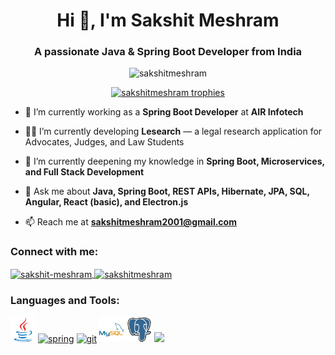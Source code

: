 <h1 align="center">Hi 👋, I'm Sakshit Meshram</h1>
<h3 align="center">A passionate Java & Spring Boot Developer from India</h3>

<p align="center">
  <img src="https://komarev.com/ghpvc/?username=sakshitmeshram&label=Profile%20views&color=0e75b6&style=flat" alt="sakshitmeshram" />
</p>

<p align="center">
  <a href="https://github.com/ryo-ma/github-profile-trophy">
    <img src="https://github-profile-trophy.vercel.app/?username=sakshitmeshram&theme=algolia" alt="sakshitmeshram trophies"/>
  </a>
</p>

- 🔭 I’m currently working as a **Spring Boot Developer** at **AIR Infotech**

- 👨‍💻 I’m currently developing **Lesearch** — a legal research application for Advocates, Judges, and Law Students

- 🌱 I’m currently deepening my knowledge in **Spring Boot, Microservices, and Full Stack Development**

- 💬 Ask me about **Java, Spring Boot, REST APIs, Hibernate, JPA, SQL, Angular, React (basic), and Electron.js**

- 📫 Reach me at **sakshitmeshram2001@gmail.com**

<h3 align="left">Connect with me:</h3>
<p align="left">
  <a href="https://linkedin.com/in/sakshit-meshram-8a9086253/" target="blank">
    <img align="center" src="https://raw.githubusercontent.com/rahuldkjain/github-profile-readme-generator/master/src/images/icons/Social/linked-in-alt.svg" alt="sakshit-meshram" height="30" width="40" />
  </a>
  <a href="https://www.leetcode.com/sakshitmeshram" target="blank">
    <img align="center" src="https://raw.githubusercontent.com/rahuldkjain/github-profile-readme-generator/master/src/images/icons/Social/leet-code.svg" alt="sakshitmeshram" height="30" width="40" />
  </a>
</p>

<h3 align="left">Languages and Tools:</h3>
<p align="left">
  <a href="https://www.java.com" target="_blank"><img src="https://raw.githubusercontent.com/devicons/devicon/master/icons/java/java-original.svg" alt="java" width="40" height="40"/></a>
  <a href="https://spring.io/" target="_blank"><img src="https://www.vectorlogo.zone/logos/springio/springio-icon.svg" alt="spring" width="40" height="40"/></a>
  <a href="https://git-scm.com/" target="_blank"><img src="https://www.vectorlogo.zone/logos/git-scm/git-scm-icon.svg" alt="git" width="40" height="40"/></a>
  <a href="https://www.mysql.com/" target="_blank"><img src="https://raw.githubusercontent.com/devicons/devicon/master/icons/mysql/mysql-original-wordmark.svg" alt="mysql" width="40" height="40"/></a>
  <a href="https://www.postgresql.org/" target="_blank"><img src="https://raw.githubusercontent.com/devicons/devicon/master/icons/postgresql/postgresql-original.svg" alt="postgresql" width="40" height="40"/></a>
  <a href="https://postman.com" target="_blank"><img src="https://www.vectorlogo.zone/logos/getpostman/getpostman-icon.svg" alt_
